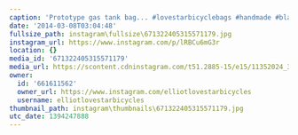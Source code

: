 ```yaml
---
caption: 'Prototype gas tank bag... #lovestarbicyclebags #handmade #blackisboring'
date: '2014-03-08T03:04:48'
fullsize_path: instagram\fullsize\671322405315571179.jpg
instagram_url: https://www.instagram.com/p/lRBCu6mG3r
location: {}
media_id: '671322405315571179'
media_url: https://scontent.cdninstagram.com/t51.2885-15/e15/11352024_353599141516798_30007365_n.jpg?ig_cache_key=NjcxMzIyNDA1MzE1NTcxMTc5.2
owner:
  id: '661611562'
  owner_url: https://www.instagram.com/elliotlovestarbicycles
  username: elliotlovestarbicycles
thumbnail_path: instagram\thumbnails\671322405315571179.jpg
utc_date: 1394247888
---
```

